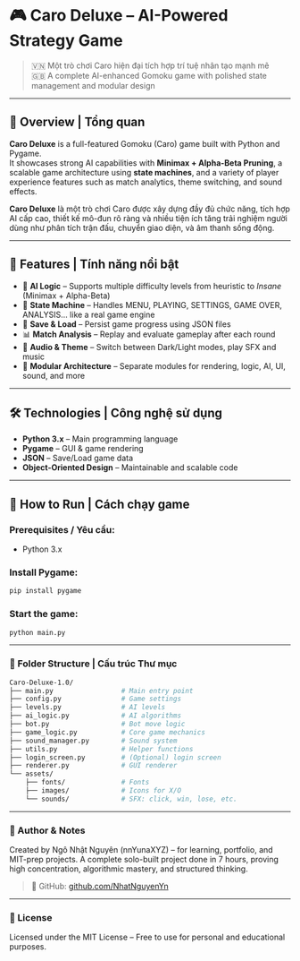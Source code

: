 # 🎮 Caro Deluxe – AI-Powered Strategy Game  
> 🇻🇳 Một trò chơi Caro hiện đại tích hợp trí tuệ nhân tạo mạnh mẽ  
> 🇬🇧 A complete AI-enhanced Gomoku game with polished state management and modular design

---

## 🧠 Overview | Tổng quan

**Caro Deluxe** is a full-featured Gomoku (Caro) game built with Python and Pygame.  
It showcases strong AI capabilities with **Minimax + Alpha-Beta Pruning**, a scalable game architecture using **state machines**, and a variety of player experience features such as match analytics, theme switching, and sound effects.

**Caro Deluxe** là một trò chơi Caro được xây dựng đầy đủ chức năng, tích hợp AI cấp cao, thiết kế mô-đun rõ ràng và nhiều tiện ích tăng trải nghiệm người dùng như phân tích trận đấu, chuyển giao diện, và âm thanh sống động.

---

## 🌟 Features | Tính năng nổi bật

- 🤖 **AI Logic** – Supports multiple difficulty levels from heuristic to *Insane* (Minimax + Alpha-Beta)
- 🧩 **State Machine** – Handles MENU, PLAYING, SETTINGS, GAME OVER, ANALYSIS… like a real game engine
- 💾 **Save & Load** – Persist game progress using JSON files
- 📊 **Match Analysis** – Replay and evaluate gameplay after each round
- 🎵 **Audio & Theme** – Switch between Dark/Light modes, play SFX and music
- 🔧 **Modular Architecture** – Separate modules for rendering, logic, AI, UI, sound, and more

---

## 🛠 Technologies | Công nghệ sử dụng

- **Python 3.x** – Main programming language
- **Pygame** – GUI & game rendering
- **JSON** – Save/Load game data
- **Object-Oriented Design** – Maintainable and scalable code

---

## 🚀 How to Run | Cách chạy game

### Prerequisites / Yêu cầu:
- Python 3.x

### Install Pygame:
```bash
pip install pygame
```
### Start the game:
```bash
python main.py
```
---
### 📁 Folder Structure | Cấu trúc Thư mục
```bash
Caro-Deluxe-1.0/
├── main.py                 # Main entry point
├── config.py               # Game settings
├── levels.py               # AI levels
├── ai_logic.py             # AI algorithms
├── bot.py                  # Bot move logic
├── game_logic.py           # Core game mechanics
├── sound_manager.py        # Sound system
├── utils.py                # Helper functions
├── login_screen.py         # (Optional) login screen
├── renderer.py             # GUI renderer
└── assets/
    ├── fonts/              # Fonts
    ├── images/             # Icons for X/O
    └── sounds/             # SFX: click, win, lose, etc.
```
---
### 📌 Author & Notes
Created by Ngô Nhật Nguyên (nnYunaXYZ) – for learning, portfolio, and MIT-prep projects.
A complete solo-built project done in 7 hours, proving high concentration, algorithmic mastery, and structured thinking.
> 🔗 GitHub: [github.com/NhatNguyenYn](https://github.com/NhatNguyenYn)
---
### 🪪 License
Licensed under the MIT License – Free to use for personal and educational purposes.
